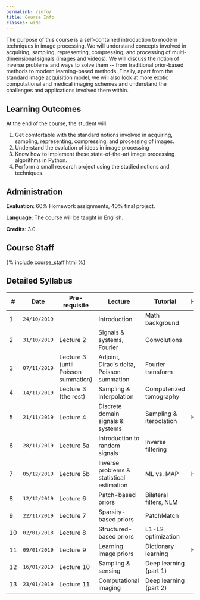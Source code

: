 ```yaml
---
permalink: /info/
title: Course Info
classes: wide
---
```


The purpose of this course is a self-contained introduction to modern techniques in image processing. We will understand concepts involved in acquiring, sampling, representing, compressing, and processing of multi-dimensional signals (images and videos). We will discuss the notion of inverse problems and ways to solve them -- from traditional prior-based methods to modern learning-based methods. Finally, apart from the standard image acquisition model, we will also look at more exotic computational and medical imaging schemes and understand the challenges and applications involved there within.

## Learning Outcomes

At the end of the course, the student will:

1.  Get comfortable with the standard notions involved in acquiring, sampling, representing, compressing, and processing of images.  
1.	Understand the evolution of ideas in image processing 
1.	Know how to implement these state-of-the-art image processing algorithms in Python.
1.	Perform a small research project using the studied notions and techniques.


## Administration

**Evaluation**: 60% Homework assignments, 40% final project.

**Language**: The course will be taught in English.

**Credits**: 3.0.

## Course Staff

{% include course_staff.html %}

<!-- ## Literature

{% include literature.html %} -->

## Detailed Syllabus

| # | Date | Pre-requisite | Lecture | Tutorial | Homework |
| --- | --- | ---  | --- | --- | --- |
| 1 | `24/10/2019` | | Introduction | Math background | |
| 2 | `31/10/2019` | Lecture 2 | Signals & systems, Fourier | Convolutions | |
| 3 | `07/11/2019` | Lecture 3 (until Poisson summation) | Adjoint, Dirac's delta, Poisson summation | Fourier transform | |
| 4 | `14/11/2019` | Lecture 3 (the rest) | Sampling & interpolation | Computerized tomography | |
| 5 | `21/11/2019` | Lecture 4 | Discrete domain signals & systems | Sampling & iterpolation | HW1 |
| 6 | `28/11/2019` | Lecture 5a | Introduction to random signals | Inverse filtering |
| 7 | `05/12/2019` | Lecture 5b | Inverse problems & statistical estimation | ML vs. MAP | HW2 |
| 8 | `12/12/2019` | Lecture 6 | Patch-based priors | Bilateral filters, NLM | |
| 9 | `22/11/2019` | Lecture 7 | Sparsity-based priors | PatchMatch | |
| 10 | `02/01/2018` | Lecture 8 | Structured-based priors | L1-L2 optimization | |
| 11 | `09/01/2019` | Lecture 9 | Learning image priors | Dictionary learning | HW3 |
| 12 | `16/01/2019` | Lecture 10 | Sampling & sensing | Deep learning (part 1) | |
| 13 | `23/01/2019` | Lecture 11 | Computational imaging | Deep learning (part 2) | |

